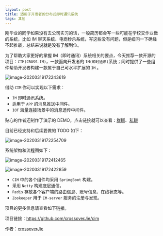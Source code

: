 ```yaml
---
layout: post
title: 适用于开发者的分布式即时通讯系统
tags: 其他
---
```


刚毕业的同学如果没有去公司实习的话，一般简历都会写一些可能在学校交作业做的系统，比如 IM 聊天系统、电商秒杀系统，写这些没有问题，但是细问一下确经不起推敲，总结来说就是没有了解到位。

为了帮助大家更好的掌握 IM（即时通讯）系统相关的要点，今天推荐一款开源的项目：`CIM(CROSS-IM)`，一款面向开发者的 `IM(即时通讯)`系统；同时提供了一些组件帮助开发者构建一款属于自己可水平扩展的 `IM` 。

![image-20200319172243619](https://raw.githubusercontent.com/ZhuPeng/pic/master/images/compress_image-20200319172243619.png)

借助 `CIM` 你可以实现以下需求：

- `IM` 即时通讯系统。
- 适用于 `APP` 的消息推送中间件。
- `IOT` 海量连接场景中的消息透传中间件。

贴心的作者还制作了演示的 DEMO，点击链接就可以查看：[群聊](https://www.bilibili.com/video/av39405501)、[私聊](https://www.bilibili.com/video/av39405821)

目前已经支持和后续要做的 TODO 如下：

![image-20200319172254709](https://raw.githubusercontent.com/ZhuPeng/pic/master/images/compress_image-20200319172254709.png)

系统架构和流程图如下：

![image-20200319172412465](https://raw.githubusercontent.com/ZhuPeng/pic/master/images/compress_image-20200319172412465.png)

![image-20200319172422859](https://raw.githubusercontent.com/ZhuPeng/pic/master/images/compress_image-20200319172422859.png)

- `CIM` 中的各个组件均采用 `SpringBoot` 构建。
- 采用 `Netty` 构建底层通信。
- `Redis` 存放各个客户端的路由信息、账号信息、在线状态等。
- `Zookeeper` 用于 `IM-server` 服务的注册与发现。

项目的更多信息请查看如下链接。

项目链接：https://github.com/crossoverJie/cim

作者：[crossoverJie](https://github.com/crossoverJie)